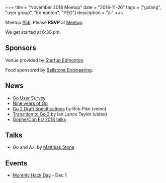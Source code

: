 +++
title = "November 2018 Meetup"
date = "2018-11-26"
tags = ["golang", "user group", "Edmonton", "YEG"]
description = "ai"
+++

Meetup [#56](https://github.com/edmontongo/presentations/issues/94). Please **RSVP** at [Meetup](https://www.meetup.com/startupedmonton/events/bclwwpyxpbjc/).

We get started at 6:30 pm.

## Sponsors

Venue provided by [Startup Edmonton](https://www.startupedmonton.com/).

Food sponsored by [Bellstone Engineering](https://bellstone.ca/). 

## News

* [Go User Survey](https://blog.golang.org/survey2018)
* [Nine years of Go](https://blog.golang.org/9years)
* [Go 2 Draft Specifications](https://www.youtube.com/watch?v=RIvL2ONhFBI) by Rob Pike (video)
* [Transition to Go 2](https://youtu.be/LqKOY_pH8u0) by Ian Lance Taylor (video)
* [GopherCon EU 2018 talks](https://www.youtube.com/channel/UCxm3-iHEMy7IkU0_gwDVGAQ/videos)

## Talks

* Go and A.I. by [Matthias Stone](https://github.com/matthias-stone)

## Events

* [Monthly Hack Day](https://www.meetup.com/startupedmonton/events/sjkjlqyxqbcb/) - Dec 1


